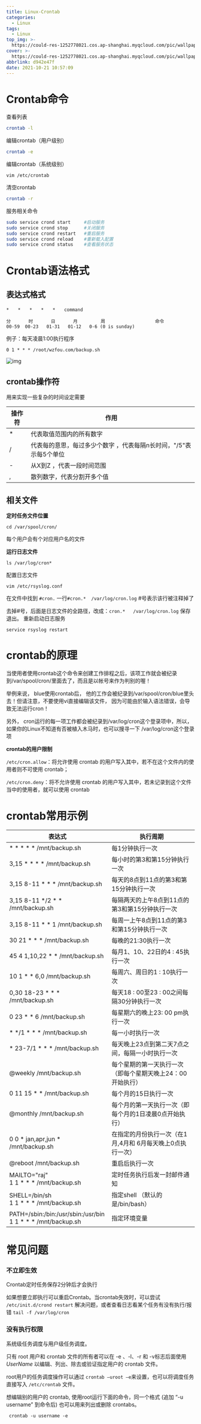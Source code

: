 ```yaml
---
title: Linux-Crontab
categories:
  - Linux
tags:
  - Linux
top_img: >-
  https://could-res-1252778021.cos.ap-shanghai.myqcloud.com/pic/wallpaper/1618218981853.jpg
cover: >-
  https://could-res-1252778021.cos.ap-shanghai.myqcloud.com/pic/wallpaper/1618218981853.jpg
abbrlink: d942e47f
date: 2021-10-21 10:57:09
---
```




# Crontab命令

查看列表

```sh
crontab -l
```

编辑crontab（用户级别）

```sh
crontab -e
```

编辑crontab（系统级别）

```
vim /etc/crontab
```

清空crontab

```sh
crontab -r
```

服务相关命令

```sh
sudo service crond start     #启动服务
sudo service crond stop      #关闭服务
sudo service crond restart   #重启服务
sudo service crond reload    #重新载入配置
sudo service crond status    #查看服务状态
```



# Crontab语法格式

## 表达式格式

```
*　　*　　*　　*　　*　　command
```

```
分　     时　     日　     月　       周　                 命令
00-59  00-23   01-31   01-12   0-6 (0 is sunday)
```

例子：每天凌晨1:00执行程序

```
0 1 * * * /root/wzfou.com/backup.sh
```

![img](https://could-res-1252778021.file.myqcloud.com/img/8bb2170665cc425caaeceb782019205c.jpg)





## crontab操作符

用来实现一些复杂的时间设定需要

| 操作符 | 作用                                                         |
| ------ | ------------------------------------------------------------ |
| *      | 代表取值范围内的所有数字                                     |
| /      | 代表每的意思，每过多少个数字 ，代表每隔n长时间，"/5"表示每5个单位 |
| -      | 从X到Z ，代表一段时间范围                                    |
| ,      | 散列数字，代表分割开多个值                                   |



## 相关文件

**定时任务文件位置**

```
cd /var/spool/cron/
```

每个用户会有个对应用户名的文件



**运行日志文件**

```
ls /var/log/cron*
```

配置日志文件

```
vim /etc/rsyslog.conf 
```

在文件中找到 `#cron.` 一行`#cron.*  /var/log/cron.log` #号表示该行被注释掉了

去掉#号，后面是日志文件的全路径，改成：` cron.*   /var/log/cron.log ` 保存退出。 重新启动日志服务

```
service rsyslog restart
```







# **crontab的原理**

当使用者使用crontab这个命令来创建工作排程之后，该项工作就会被纪录到/var/spool/cron/里面去了，而且是以帐号来作为判别的喔！

举例来说， blue使用crontab后， 他的工作会被纪录到/var/spool/cron/blue里头去！但请注意，不要使用vi直接编辑该文件， 因为可能由於输入语法错误，会导致无法运行cron！

另外， cron运行的每一项工作都会被纪录到/var/log/cron这个登录项中，所以，如果你的Linux不知道有否被植入木马时，也可以搜寻一下 /var/log/cron这个登录项



**crontab的用户限制**

`/etc/cron.allow`：将允许使用 crontab 的用户写入其中，若不在这个文件内的使用者则不可使用 crontab；

`/etc/cron.deny`：将不允许使用 crontab 的用户写入其中，若未记录到这个文件当中的使用者，就可以使用 crontab







# crontab常用示例

| 表达式                                                       | 执行周期                                                   |
| ------------------------------------------------------------ | ---------------------------------------------------------- |
| \* * * * * /mnt/backup.sh                                    | 每1分钟执行一次                                            |
| 3,15 * * * * /mnt/backup.sh                                  | 每小时的第3和第15分钟执行一次                              |
| 3,15 8-11 * * * /mnt/backup.sh                               | 每天的8点到11点的第3和第15分钟执行一次                     |
| 3,15 8-11 */2 * * /mnt/backup.sh                             | 每隔两天的上午8点到11点的第3和第15分钟执行一次             |
| 3,15 8-11 * * 1 /mnt/backup.sh                               | 每周一上午8点到11点的第3和第15分钟执行一次                 |
| 30 21 * * * /mnt/backup.sh                                   | 每晚的21:30执行一次                                        |
| 45 4 1,10,22 * * /mnt/backup.sh                              | 每月1、10、22日的4 : 45执行一次                            |
| 10 1 * * 6,0 /mnt/backup.sh                                  | 每周六、周日的1 : 10执行一次                               |
| 0,30 18-23 * * * /mnt/backup.sh                              | 每天18 : 00至23 : 00之间每隔30分钟执行一次                 |
| 0 23 * * 6 /mnt/backup.sh                                    | 每星期六的晚上23: 00 pm执行一次                            |
| \* */1 * * * /mnt/backup.sh                                  | 每一小时执行一次                                           |
| \* 23-7/1 * * * /mnt/backup.sh                               | 每天晚上23点到第二天7点之间，每隔一小时执行一次            |
| @weekly /mnt/backup.sh                                       | 每个星期的第一天执行一次（即每个星期天晚上24：00开始执行） |
| 0 11 15 * * /mnt/backup.sh                                   | 每个月的15日执行一次                                       |
| @monthly /mnt/backup.sh                                      | 每个月的第一天执行一次（即每个月的1日凌晨0点开始执行）     |
| 0 0 * jan,apr,jun * /mnt/backup.sh                           | 在指定的月份执行一次（在1月,4月和 6月每天晚上0点执行一次） |
| @reboot /mnt/backup.sh                                       | 重启后执行一次                                             |
| MAILTO="raj"<br/>1 1 * * * /mnt/backup.sh                    | 定时任务执行后发一封邮件通知                               |
| SHELL=/bin/sh<br/>1 1 * * * /mnt/backup.sh                   | 指定shell （默认的是/bin/bash）                            |
| PATH=/sbin:/bin:/usr/sbin:/usr/bin<br/>1 1 * * * /mnt/backup.sh | 指定环境变量                                               |



# 常见问题

### 不立即生效

Crontab定时任务保存2分钟后才会执行

如果想要立即执行可以重启Crontab。当crontab失效时，可以尝试 `/etc/init.d/crond restart` 解决问题，或者查看日志看某个任务有没有执行/报错 `tail -f /var/log/cron`

### 没有执行权限

系统级任务调度与用户级任务调度。

只有 root 用户和 crontab 文件的所有者可以在 -e 、-l、-r 和 -v标志后面使用 *UserName* 以编辑、列出、除去或验证指定用户的 crontab 文件。

root用户的任务调度操作可以通过 `crontab –uroot –e`来设置，也可以将调度任务直接写入 `/etc/crontab` 文件。

想编辑别的用户的 crontab, 使用root运行下面的命令，同一个格式 (追加 “-u username” 到命令后) 也可以用来列出或删除 crontabs。

```
 crontab -u username -e
```











